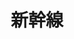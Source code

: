 ---
title: 新幹線
description: 新干线
kana: しんかんせん
pronunciation: shinnkannsenn
tone: ③
type: 名词
pubDate: 2024-08-21 00:00:08
lessonIndex: 5
---